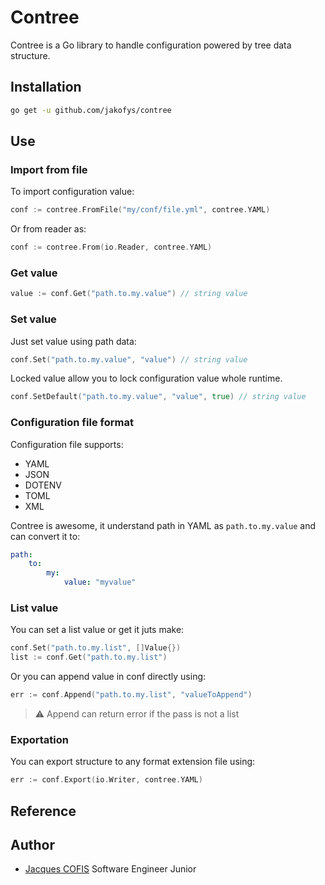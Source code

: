 # Contree

Contree is a Go library to handle configuration powered by tree data structure.

## Installation

```bash
go get -u github.com/jakofys/contree
```

## Use

### Import from file

To import configuration value:

```go
conf := contree.FromFile("my/conf/file.yml", contree.YAML)
```

Or from reader as:

```go
conf := contree.From(io.Reader, contree.YAML)
```

### Get value

```go
value := conf.Get("path.to.my.value") // string value
```

### Set value

Just set value using path data:

```go
conf.Set("path.to.my.value", "value") // string value
```

Locked value allow you to lock configuration value whole runtime.

```go
conf.SetDefault("path.to.my.value", "value", true) // string value
```

### Configuration file format

Configuration file supports:

- YAML
- JSON
- DOTENV
- TOML
- XML

Contree is awesome, it understand path in YAML as `path.to.my.value` and can convert it to:

```yaml
path:
    to:
        my:
            value: "myvalue"
```

### List value

You can set a list value or get it juts make:

```go
conf.Set("path.to.my.list", []Value{})
list := conf.Get("path.to.my.list")
```

Or you can append value in conf directly using:

```go
err := conf.Append("path.to.my.list", "valueToAppend")
```

> ⚠ Append can return error if the pass is not a list

### Exportation

You can export structure to any format extension file using:

```go
err := conf.Export(io.Writer, contree.YAML) 
```

## Reference

## Author

- [Jacques COFIS](github.com/jakofys) Software Engineer Junior